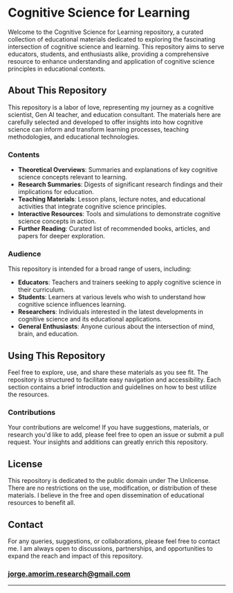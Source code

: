 # Cognitive Science for Learning

Welcome to the Cognitive Science for Learning repository, a curated collection of educational materials dedicated to exploring the fascinating intersection of cognitive science and learning. This repository aims to serve educators, students, and enthusiasts alike, providing a comprehensive resource to enhance understanding and application of cognitive science principles in educational contexts.

## About This Repository

This repository is a labor of love, representing my journey as a cognitive scientist, Gen AI teacher, and education consultant. The materials here are carefully selected and developed to offer insights into how cognitive science can inform and transform learning processes, teaching methodologies, and educational technologies.

### Contents

- **Theoretical Overviews**: Summaries and explanations of key cognitive science concepts relevant to learning.
- **Research Summaries**: Digests of significant research findings and their implications for education.
- **Teaching Materials**: Lesson plans, lecture notes, and educational activities that integrate cognitive science principles.
- **Interactive Resources**: Tools and simulations to demonstrate cognitive science concepts in action.
- **Further Reading**: Curated list of recommended books, articles, and papers for deeper exploration.

### Audience

This repository is intended for a broad range of users, including:

- **Educators**: Teachers and trainers seeking to apply cognitive science in their curriculum.
- **Students**: Learners at various levels who wish to understand how cognitive science influences learning.
- **Researchers**: Individuals interested in the latest developments in cognitive science and its educational applications.
- **General Enthusiasts**: Anyone curious about the intersection of mind, brain, and education.

## Using This Repository

Feel free to explore, use, and share these materials as you see fit. The repository is structured to facilitate easy navigation and accessibility. Each section contains a brief introduction and guidelines on how to best utilize the resources.

### Contributions

Your contributions are welcome! If you have suggestions, materials, or research you'd like to add, please feel free to open an issue or submit a pull request. Your insights and additions can greatly enrich this repository.

## License

This repository is dedicated to the public domain under The Unlicense. There are no restrictions on the use, modification, or distribution of these materials. I believe in the free and open dissemination of educational resources to benefit all.

## Contact

For any queries, suggestions, or collaborations, please feel free to contact me. I am always open to discussions, partnerships, and opportunities to expand the reach and impact of this repository.
### jorge.amorim.research@gmail.com

---

